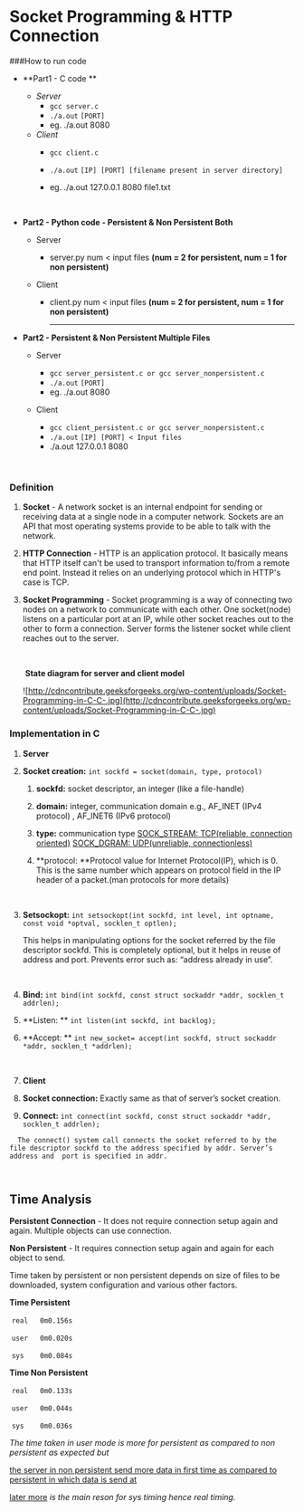 # Socket Programming & HTTP Connection

###How to run code

- **Part1 - C code ** 
  - *Server* 
    - `gcc server.c`
    - `./a.out`  `[PORT]`
    - eg. ./a.out 8080
  - *Client*
    - `gcc client.c`

    - `./a.out` `[IP] [PORT] [filename present in server directory]`

    - eg.  ./a.out 127.0.0.1 8080  file1.txt

      ​


- **Part2 - Python code - Persistent & Non Persistent Both**
  - Server

    - server.py num < input files  **(num = 2   for persistent,  num = 1  for non persistent)**

  -   Client

      -   client.py num < input files   **(num = 2   for  persistent,  num = 1 for non persistent)**

          ****

- **Part2  - Persistent & Non Persistent Multiple Files**

  - Server

    - `gcc server_persistent.c or gcc server_nonpersistent.c`
    - `./a.out`  `[PORT]`
    - eg. ./a.out 8080
   - Client
        - `gcc client_persistent.c or gcc server_nonpersistent.c`
        - `./a.out` `[IP] [PORT] < Input files`  
        - ./a.out 127.0.0.1 8080 <file-name> 

  ​

### Definition 

1. **Socket** - A network socket is an internal endpoint for sending or receiving data at a single node in a computer network. Sockets are an API that most operating systems provide to be able to talk with the network.

2. **HTTP Connection** - HTTP is an application protocol. It basically means that HTTP itself 
   can't be used to transport information to/from a remote end point. Instead it relies on an underlying protocol which in HTTP's case is TCP.

3. **Socket Programming** - Socket programming is a way of connecting two nodes on a network to 
   communicate with each other. One socket(node) listens on a particular 
   port at an IP, while other socket reaches out to the other to form a 
   connection. Server forms the listener socket while client reaches out to
    the server.

   ​

   ​		**State diagram for server and client model**

   ![http://cdncontribute.geeksforgeeks.org/wp-content/uploads/Socket-Programming-in-C-C-.jpg](http://cdncontribute.geeksforgeeks.org/wp-content/uploads/Socket-Programming-in-C-C-.jpg)

### Implementation in C

1.  **Server** 

   1. **Socket creation:** `int sockfd = socket(domain, type, protocol)`

      1. **sockfd:** socket descriptor, an integer (like a file-handle)

      2. **domain:** integer, communication domain e.g., AF_INET (IPv4 protocol) , AF_INET6 (IPv6 protocol)

      3. **type:** communication type <u>SOCK_STREAM: TCP(reliable, connection oriented)</u> <u>     SOCK_DGRAM: UDP(unreliable, connectionless)</u> 

      4. **protocol: **Protocol value for Internet Protocol(IP), 
         which is 0. This is the same number which appears on protocol field in 
         the IP header of a packet.(man protocols for more details)

         ​

   2. **Setsockopt:** `int setsockopt(int sockfd, int level, int optname, const void *optval, socklen_t optlen);` 

      This helps in manipulating options for the socket referred by the file  descriptor sockfd. This is completely optional, but it helps in reuse of address and port. Prevents error such as: “address already in use”.

      ​

   3. **Bind:** `int bind(int sockfd, const struct sockaddr *addr, socklen_t addrlen);`

   4. **Listen: ** `int listen(int sockfd, int backlog);`

   5. **Accept: ** `int new_socket= accept(int sockfd, struct sockaddr *addr, socklen_t *addrlen);`

      ​

2.  **Client**

   1.  **Socket connection:** Exactly same as that of server’s socket creation.

   2.  **Connect:** `int connect(int sockfd, const struct sockaddr *addr,  socklen_t addrlen);`

      The connect() system call connects the socket referred to by the file descriptor sockfd to the address specified by addr. Server’s address and  port is specified in addr.

      ​

## Time Analysis

**Persistent Connection** -  It does not require connection setup again and again. Multiple objects can use connection.

**Non Persistent** -   It requires connection setup again and again for each object to send.

Time taken by persistent or non persistent depends on size of files to be downloaded, system configuration and various other factors.

**Time Persistent**

​		`real	0m0.156s`

​		`user	0m0.020s`

​		`sys	0m0.084s`



**Time Non Persistent**

​		`real	0m0.133s`

​		`user	0m0.044s`

​		`sys	0m0.036s`



*The time taken in user mode is more for persistent as compared to non persistent as expected but* 

<u>the server in non persistent send more data in first time as compared to persistent in which data is send at</u> 

<u>later more</u> *is the main reson for sys timing hence real timing.*



